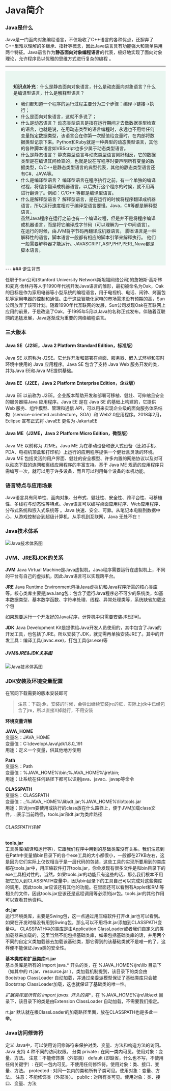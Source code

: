 # Java简介

### Java是什么
Java是一门面向对象编程语言，不仅吸收了C++语言的各种优点，还摒弃了C++里难以理解的多继承、指针等概念，因此Java语言具有功能强大和简单易用两个特征。Java语言作为**静态面向对象编程语言**的代表，极好地实现了面向对象理论，允许程序员以优雅的思维方式进行复杂的编程 。

---
<div style="background-color:rgba(66,185,131,.1);padding:25px">

 **知识点补充**：什么是静态面向对象语言，什么是动态面向对象语言？什么是编译型语言，什么是解释型语言？
- 我们都知道一个程序的运行过程主要分为三个步骤：编译->链接->执行；
- 什么是面向对象语言，这就不多说了；
- 什么是动态语言？
    动态类型语言是指在运行期间才去做数据类型检查的语言，也就是说，在用动态类型的语言编程时，永远也不用给任何变量指定数据类型，该语言会在你第一次赋值给变量时，在内部将数据类型记录下来。Python和Ruby就是一种典型的动态类型语言，其他的各种脚本语言如VBScript也多少属于动态类型语言。
- 什么是静态语言？
    静态类型语言与动态类型语言刚好相反，它的数据类型是在编译其间检查的，也就是说在写程序时要声明所有变量的数据类型，C/C++是静态类型语言的典型代表，其他的静态类型语言还有C#、JAVA等。
- 什么是编译型语言？
    编译型语言在程序执行之前，有一个单独的编译过程，将程序翻译成机器语言，以后执行这个程序的时候，就不用再进行翻译了。例如：C/C++ 等都是编译型语言。
- 什么是解释型语言？
    解释型语言，是在运行的时候将程序翻译成机器语言，所以运行速度相对于编译型语言要慢。Java，C#等都是解释型语言。<br>
    虽然Java程序在运行之前也有一个编译过程，但是并不是将程序编译成机器语言，而是将它编译成字节码（可以理解为一个中间语言）。
    在运行的时候，由JVM将字节码再翻译成机器语言。
    脚本语言是一种解释性的语言，脚本语言一般都有相应的脚本引擎来解释执行。 他们一般需要解释器才能运行。JAVASCRIPT,ASP,PHP,PERL,Nuva都是脚本语言。
</div>
---
### 诞生背景

任职于Sun公司(Stanford University Network斯坦福网络公司)的詹姆斯·高斯林和麦克·舍林丹等人于1990年代初开发Java语言的雏形，最初被命名为Oak，Oak的目标是作为家用电器等小型系统的编程语言，用于电视机、电话、闹钟、烤面包机等家用电器的控制和通信。由于这些智能化家电的市场需求没有预期的高，Sun公司放弃了该项计划。随着1990年代互联网的发展，Sun公司发现Oak在互联网上应用的前景，于是改造了Oak，于1995年5月以Java的名称正式发布。伴随着互联网的迅猛发展，Java逐渐成为重要的网络编程语言。

### 三大版本
#### Java SE（J2SE，Java 2 Platform Standard Edition，标准版）
Java SE 以前称为 J2SE。它允许开发和部署在桌面、服务器、嵌入式环境和实时环境中使用的 Java 应用程序。Java SE 包含了支持 Java Web 服务开发的类，并为Java EE和Java ME提供基础。
#### Java EE（J2EE，Java 2 Platform Enterprise Edition，企业版）
Java EE 以前称为 J2EE。企业版本帮助开发和部署可移植、健壮、可伸缩且安全的服务器端Java 应用程序。Java EE 是在 Java SE 的基础上构建的，它提供 Web 服务、组件模型、管理和通信 API，可以用来实现企业级的面向服务体系结构（service-oriented architecture，SOA）和 Web2.0应用程序。2018年2月，Eclipse 宣布正式将 JavaEE 更名为 JakartaEE
#### Java ME（J2ME，Java 2 Platform Micro Edition，微型版）
Java ME 以前称为 J2ME。Java ME 为在移动设备和嵌入式设备（比如手机、PDA、电视机顶盒和打印机）上运行的应用程序提供一个健壮且灵活的环境。Java ME 包括灵活的用户界面、健壮的安全模型、许多内置的网络协议以及对可以动态下载的连网和离线应用程序的丰富支持。基于 Java ME 规范的应用程序只需编写一次，就可以用于许多设备，而且可以利用每个设备的本机功能。

### 语言特点与应用场景
Java语言具有简单性、面向对象、分布式、健壮性、安全性、跨平台性、可移植性、多线程与动态性等特点。Java语言可以编写桌面应用程序、Web应用程序、分布式系统和嵌入式系统等 。Java 快速、安全、可靠。从笔记本电脑到数据中心，从游戏控制台到超级计算机，从手机到互联网，Java 无处不在！

### Java技术体系
![Java技术体系图](../../assets/Java技术体系图.png)

### JVM、JRE和JDK的关系
**JVM**
Java Virtual Machine是Java虚拟机，Java程序需要运行在虚拟机上，不同的平台有自己的虚拟机，因此Java语言可以实现跨平台。

**JRE**
Java Runtime Environment包括Java虚拟机和Java程序所需的核心类库等。核心类库主要是java.lang包：包含了运行Java程序必不可少的系统类，如基本数据类型、基本数学函数、字符串处理、线程、异常处理类等，系统缺省加载这个包

如果想要运行一个开发好的Java程序，计算机中只需要安装JRE即可。

**JDK**
Java Development Kit是提供给Java开发人员使用的，其中包含了Java的开发工具，也包括了JRE。所以安装了JDK，就无需再单独安装JRE了。其中的开发工具：编译工具(javac.exe)，打包工具(jar.exe)等

##### JVM&JRE&JDK关系图
![Java技术体系图](../../assets/JVM&JRE&JDK关系图.jpeg)


### JDK安装及环境变量配置
在官网下载需要的版本安装即可
> 注意：下载jdk，安装的时候，会弹出继续安装jre的框，实际上jdk中已经包含了jre，所以直接X掉就行，不用安装

**环境变量详解**

**JAVA_HOME**  
变量名：JAVA_HOME  
变量值：C:\develop\Java\jdk1.8.0_191  
用途：定义一个变量，供其他地方使用  

**Path**  
变量名：Path  
变量值：%JAVA_HOME%\bin;%JAVA_HOME%\jre\bin;  
用途：让系统在任何路径下都可以识别java、javac、javap等命令 

**CLASSPATH**  
变量名：CLASSPATH  
变量值：.;%JAVA_HOME%\lib\dt.jar;%JAVA_HOME%\lib\tools.jar  
用途：告诉jvm要使用或执行的class放在什么路径上，便于JVM加载class文件，.;表示当前路径，tools.jar和dt.jar为类库路径 

###### CLASSPATH详解
**tools.jar**  
工具类库(编译和运行等)，它跟我们程序中用到的基础类库没有关系。我们注意到在Path中变量值bin目录下的各个exe工具的大小都很小，一般都在27KB左右，这是因为它们实际上仅仅相当于是一层代码的包装，这些工具的实现所要用到的类库都在tools.jar中，用压缩软件打开tools.jar，你会发现有很多文件是和bin目录下的exe工具相对性的。当然，如果tools.jar的功能只有这些的话，那么我们根本不用把它加入到CLASSPATH变量中，因为bin目录下的工具自己可以完成对这些类库的调用，因此tools.jar应该还有其他的功能。在里面还可以看到有Applet和RMI等相关的文件，因此tools.jar应该还是远程调用等必须的jar包。tools.jar的其他作用可以查看其他资料。

**dt.jar**  
运行环境类库，主要是Swing包，这一点通过用压缩软件打开dt.jar也可以看到。如果在开发时候没有用到Swing包，那么可以不用将dt.jar添加到CLASSPATH变量中。
CLASSPATH中的类库是由Application ClassLoader或者我们自定义的类加载器来加载的，这里当然不能包括基础类库，如果包括基础类库的话，并用两个不同的自定义类加载器去加载该基础类，那它得到的该基础类就不是唯一的了，这样便不能保证Java类的安全性。

**基本类库和扩展类库rt.jar**  
基本类库是所有的 import java.* 开头的类，在 %JAVA_HOME%\jre\lib 目录下（如其中的 rt.jar、resource.jar ），类加载机制提到，该目录下的类会由 Bootstrap ClassLoader 自动加载，并通过亲委派模型保证了基础类库只会被Bootstrap ClassLoader加载，这也就保证了基础类的唯一性。

**扩展类库是所有的 import javax.* 开头的类**，在 %JAVA_HOME%\jre\lib\ext 目录下，该目录下的类是由Extension ClassLoader 自动加载，不需要我们指定。

rt.jar 默认就在根ClassLoader的加载路径里面，放在CLASSPATH也是多此一举。

### Java访问修饰符

定义
Java中，可以使用访问修饰符来保护对类、变量、方法和构造方法的访问。Java 支持 4 种不同的访问权限。
分类
private : 在同一类内可见。使用对象：变量、方法。 注意：不能修饰类（外部类）
default (即缺省，什么也不写，不使用任何关键字）: 在同一包内可见，不使用任何修饰符。使用对象：类、接口、变量、方法。
protected : 对同一包内的类和所有子类可见。使用对象：变量、方法。 注意：不能修饰类（外部类）。
public : 对所有类可见。使用对象：类、接口、变量、方法